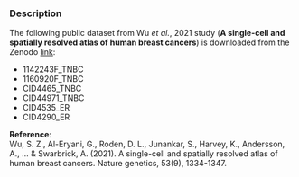 ### Description

The following public dataset from Wu *et al.*, 2021 study (**A single-cell and spatially resolved atlas of human breast cancers**) is downloaded from the Zenodo [link](https://zenodo.org/record/4739739#.Y4ohMbLMKxs):

 - 1142243F_TNBC
 - 1160920F_TNBC
 - CID4465_TNBC
 - CID44971_TNBC
 - CID4535_ER
 - CID4290_ER

**Reference**:<br>
Wu, S. Z., Al-Eryani, G., Roden, D. L., Junankar, S., Harvey, K., Andersson, A., ... & Swarbrick, A. (2021). A single-cell and spatially resolved atlas of human breast cancers. Nature genetics, 53(9), 1334-1347.
